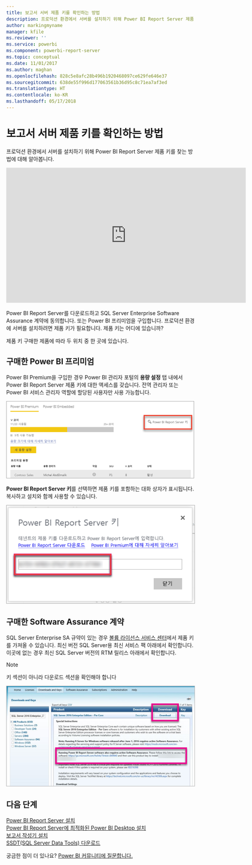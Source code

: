 ```yaml
---
title: 보고서 서버 제품 키를 확인하는 방법
description: 프로덕션 환경에서 서버를 설치하기 위해 Power BI Report Server 제품 키를 찾는 방법에 대해 알아봅니다.
author: markingmyname
manager: kfile
ms.reviewer: ''
ms.service: powerbi
ms.component: powerbi-report-server
ms.topic: conceptual
ms.date: 11/01/2017
ms.author: maghan
ms.openlocfilehash: 828c5e8afc28b496b1920468097ce629fe646e37
ms.sourcegitcommit: 638de55f996d177063561b36d95c8c71ea7af3ed
ms.translationtype: HT
ms.contentlocale: ko-KR
ms.lasthandoff: 05/17/2018
---
```

# <a name="how-to-find-your-report-server-product-key"></a>보고서 서버 제품 키를 확인하는 방법
프로덕션 환경에서 서버를 설치하기 위해 Power BI Report Server 제품 키를 찾는 방법에 대해 알아봅니다.

<iframe width="640" height="360" src="https://www.youtube.com/embed/6CQnf-NGtpU?rel=0&amp;showinfo=0" frameborder="0" allowfullscreen></iframe>

Power BI Report Server를 다운로드하고 SQL Server Enterprise Software Assurance 계약에 동의합니다. 또는 Power BI 프리미엄을 구입합니다. 프로덕션 환경에 서버를 설치하려면 제품 키가 필요합니다. 제품 키는 어디에 있습니까? 

제품 키 구매한 제품에 따라 두 위치 중 한 곳에 있습니다.

## <a name="purchased-power-bi-premium"></a>구매한 Power BI 프리미엄
Power BI Premium을 구입한 경우 Power BI 관리자 포털의 **용량 설정** 탭 내에서 Power BI Report Server 제품 키에 대한 액세스를 갖습니다. 전역 관리자 또는 Power BI 서비스 관리자 역할에 할당된 사용자만 사용 가능합니다.

![프리미엄 설정 내의 Power BI Report Server 키](media/find-product-key/pbirs-product-key.png)

**Power BI Report Server 키**를 선택하면 제품 키를 포함하는 대화 상자가 표시됩니다. 복사하고 설치와 함께 사용할 수 있습니다.

![Power BI Report Server 제품 키](media/find-product-key/pbirs-product-key-dialog.png)

## <a name="purchased-software-assurance-agreeemnt"></a>구매한 Software Assurance 계약
SQL Server Enterprise SA 규약이 있는 경우 [볼륨 라이선스 서비스 센터](https://www.microsoft.com/Licensing/servicecenter/)에서 제품 키를 가져올 수 있습니다. 최신 버전 SQL Server용 최신 서비스 팩 아래에서 확인합니다. 이곳에 없는 경우 최신 SQL Server 버전의 RTM 릴리스 아래에서 확인합니다.

> [!NOTE]
> 키 섹션이 아니라 다운로드 섹션을 확인해야 합니다
> 
> 

![](media/find-product-key/vlsc-download.png "볼륨 라이선싱 서비스 센터")

## <a name="next-steps"></a>다음 단계
[Power BI Report Server 설치](install-report-server.md)  
[Power BI Report Server에 최적화된 Power BI Desktop 설치](install-powerbi-desktop.md)  
[보고서 작성기 설치](https://docs.microsoft.com/sql/reporting-services/install-windows/install-report-builder)  
[SSDT(SQL Server Data Tools) 다운로드](http://go.microsoft.com/fwlink/?LinkID=616714)

궁금한 점이 더 있나요? [Power BI 커뮤니티에 질문합니다.](https://community.powerbi.com/)

